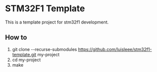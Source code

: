 # STM32F1 Template

This is a template project for stm32f1 development.

## How to
 1. git clone --recurse-submodules https://github.com/luisleee/stm32f1-template.git my-project
 2. cd my-project
 3. make
